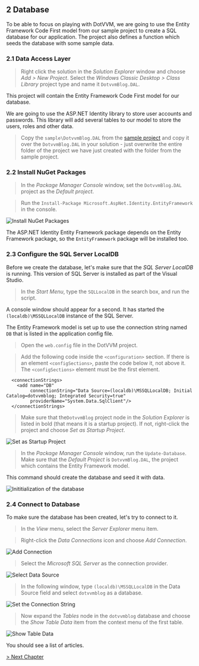 ## 2 Database

To be able to focus on playing with DotVVM, we are going to use the Entity Framework Code First model from our sample project to create a SQL database for our application. The project also defines a function which seeds the database with some sample data. 

### 2.1 Data Access Layer

> Right click the solution in the *Solution Explorer* window and choose *Add > New Project*. Select the *Windows Classic Desktop > Class Library* project type and name it `DotvvmBlog.DAL`.

This project will contain the Entity Framework Code First model for our database.

We are going to use the ASP.NET Identity library to store user accounts and passwords. This library will add several tables to our model to store the users, roles and other data. 

> Copy the `sample\DotvvmBlog.DAL` from the [sample project](https://github.com/riganti/dotvvm-hands-on-lab) and copy it over the `DotvvmBlog.DAL` in your solution - just overwrite the entire folder of the project we have just created with the folder from the sample project. 

### 2.2 Install NuGet Packages

> In the *Package Manager Console* window, set the `DotvvmBlog.DAL` project as the *Default project*. 

> Run the `Install-Package Microsoft.AspNet.Identity.EntityFramework` in the console.

<img src="02-database-install-packages.png" alt="Install NuGet Packages" />

The ASP.NET Identity Entity Framework package depends on the Entity Framework package, so the `EntityFramework` package will be installed too.

### 2.3 Configure the SQL Server LocalDB

Before we create the database, let's make sure that the *SQL Server LocalDB* is running. This version of SQL Server is installed as part of the Visual Studio.

> In the *Start Menu*, type the `SQLLocalDB` in the search box, and run the script.  

A console window should appear for a second. It has started the `(localdb)\MSSQLLocalDB` instance of the SQL Server.

The Entity Framework model is set up to use the connection string named `DB` that is listed in the application config file.

> Open the `web.config` file in the DotVVM project.

> Add the following code inside the `<configuration>` section. If there is an element `<configSections>`, paste the code below it, not above it. The `<configSections>` element must be the first element.

```
  <connectionStrings>
    <add name="DB" 
         connectionString="Data Source=(localdb)\MSSQLLocalDB; Initial Catalog=dotvvmblog; Integrated Security=true"
         providerName="System.Data.SqlClient"/>
  </connectionStrings>
```

> Make sure that the`DotvvmBlog` project node in the *Solution Explorer* is listed in bold (that means it is a startup project). If not, right-click the project and choose *Set as Startup Project*.

<img src="02-database-startup-project.png" alt="Set as Startup Project" />

> In the *Package Manager Console* window, run the `Update-Database`. Make sure that the _Default Project_ is `DotvvmBlog.DAL`, the project which contains the Entity Framework model.

This command should create the database and seed it with data. 

<img src="02-database-update.png" alt="Inititialization of the database" />

### 2.4 Connect to Database

To make sure the database has been created, let's try to connect to it.

> In the *View* menu, select the *Server Explorer* menu item. 

> Right-click the *Data Connections* icon and choose *Add Connection*.

<img src="02-database-connect.png" alt="Add Connection" />

> Select the *Microsoft SQL Server* as the connection provider.

<img src="02-database-source.png" alt="Select Data Source" />

> In the following window, type `(localdb)\MSSQLLocalDB` in the Data Source field and select `dotvvmblog` as a database.

<img src="02-database-connection.png" alt="Set the Connection String" />

> Now expand the *Tables* node in the `dotvvmblog` database and choose the *Show Table Data* item from the context menu of the first table.

<img src="02-database-test.png" alt="Show Table Data" />

You should see a list of articles.

[> Next Chapter](03.md)